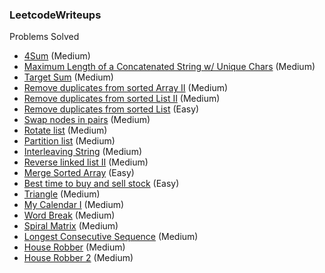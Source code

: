 ### LeetcodeWriteups

Problems Solved

- [4Sum](src/4Sum.md) (Medium)
- [Maximum Length of a Concatenated String w/ Unique Chars](src/maximum_length_of_a_concatenated_string_with_unique_characters.md) (Medium)
- [Target Sum](src/target_sum.md) (Medium)
- [Remove duplicates from sorted Array II](src/remove_duplicates_from_sorted_array_2.md) (Medium)
- [Remove duplicates from sorted List II](src/remove_duplicates_from_sorted_list_2.md) (Medium)
- [Remove duplicates from sorted List](src/remove_duplicates_from_sorted_list.md) (Easy)
- [Swap nodes in pairs](src/swap_nodes_in_pairs.md) (Medium)
- [Rotate list](src/rotate_list.md) (Medium)
- [Partition list](src/partition_list.md) (Medium)
- [Interleaving String](src/interleaving_strings.md) (Medium)
- [Reverse linked list II](src/reverse_linked_list_2.md) (Medium)
- [Merge Sorted Array](src/merge_sorted_array.md) (Easy)
- [Best time to buy and sell stock](src/best_time_to_buy_and_sell_stock.md) (Easy)
- [Triangle](src/triangle.md) (Medium)
- [My Calendar I](src/my_calendar_1.md) (Medium)
- [Word Break](src/word_break.md) (Medium)
- [Spiral Matrix](src/spiral_matrix.md) (Medium)
- [Longest Consecutive Sequence](src/longest_consecutive_sequence.md) (Medium)
- [House Robber](src/house_robber.md) (Medium)
- [House Robber 2](src/house_robber_2.md) (Medium)